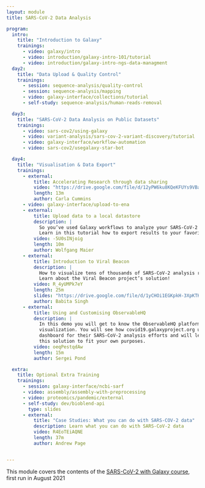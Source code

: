 ```yaml
---
layout: module
title: SARS-CoV-2 Data Analysis

program:
  intro:
    title: "Introduction to Galaxy"
    trainings:
      - video: galaxy/intro
      - video: introduction/galaxy-intro-101/tutorial
      - video: introduction/galaxy-intro-ngs-data-managment
  day2:
    title: "Data Upload & Quality Control"
    trainings:
      - session: sequence-analysis/quality-control
      - session: sequence-analysis/mapping
      - video: galaxy-interface/collections/tutorial
      - self-study: sequence-analysis/human-reads-removal

  day3:
    title: "SARS-CoV-2 Data Analysis on Public Datasets"
    trainings:
      - video: sars-cov2/using-galaxy
      - video: variant-analysis/sars-cov-2-variant-discovery/tutorial
      - video: galaxy-interface/workflow-automation
      - video: sars-cov2/usegalaxy-star-bot

  day4:
    title: "Visualisation & Data Export"
    trainings:
      - external:
          title: Accelerating Research through data sharing
          video: "https://drive.google.com/file/d/12yPW6ku8KQeKFUYs9VBaDsP7ilaMk5XM/preview"
          length: 13m
          author: Carla Cummins
      - video: galaxy-interface/upload-to-ena
      - external:
          title: Upload data to a local datastore
          description: |
            So you’ve used Galaxy workflows to analyze your SARS-CoV-2 samples?
            Learn in this tutorial how to export results to your favorite datastore.
          video: -5U0sINjoig
          length: 10m
          author: Wolfgang Maier
      - external:
          title: Introduction to Viral Beacon
          description: |
            How to visualize tens of thousands of SARS-CoV-2 analysis results?
            Learn about the Viral Beacon project’s solution!
          video: R_4yUMPk7eY
          length: 25m
          slides: "https://drive.google.com/file/d/1yCHOi1EGKpkH-3XpKTKNKpFjwYAWKSVx/preview"
          author: Babita Singh
      - external:
          title: Using and Customising ObservableHQ
          description: |
            In this demo you will get to know the ObservableHQ platform for interactive data
            visualization. You will see how covid19.galaxyproject.org uses it to build a
            dashboard for their SARS-CoV-2 analysis efforts and will learn how to customize
            this solution to fit your own purposes.
          video: oeqPestqdAw
          length: 15m
          author: Sergei Pond

  extra:
    title: Optional Extra Training
    trainings:
      - session: galaxy-interface/ncbi-sarf
      - video: assembly/assembly-with-preprocessing
      - video: proteomics/pandemic/external
      - self-study: dev/bioblend-api
        type: slides
      - external:
          title: "Case Studies: What you can do with SARS-COV-2 data"
          description: Learn what you can do with SARS-CoV-2 data
          video: R4EoTEiAQNE
          length: 37m
          author: Andrew Page


---
```


This module covers the contents of the <a href="https://galaxyproject.eu/event/2021-06-21-sars-cov-2-data-analysis-monitoring-training/">SARS-CoV-2 with Galaxy course</a>, first run in August 2021

